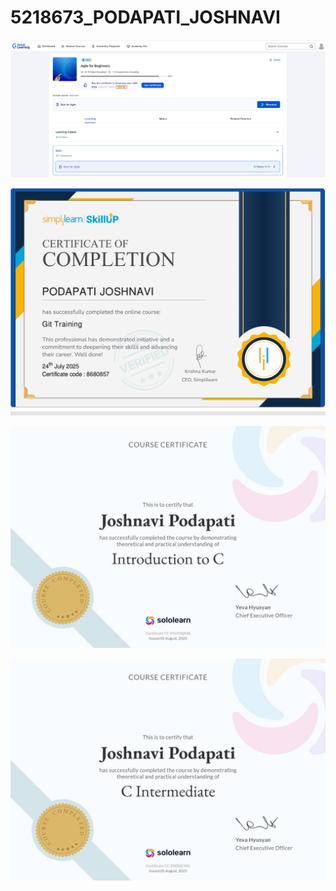 # 5218673_PODAPATI_JOSHNAVI

![image alt](https://github.com/JoshnaviPodapati/5218673_PODAPATI_JOSHNAVI/blob/main/Screenshot%202025-07-24%20141946.png?raw=true)

![image alt](https://github.com/JoshnaviPodapati/5218673_PODAPATI_JOSHNAVI/blob/main/GIT/5218673_PODAPATI%20JOSHNAVI.png?raw=true)

![image alt](https://github.com/JoshnaviPodapati/5218673_PODAPATI_JOSHNAVI/blob/main/ESSENTIALS%20OF%20C/Introduction%20to%20c.jpg?raw=true)

![image alt](https://github.com/JoshnaviPodapati/5218673_PODAPATI_JOSHNAVI/blob/main/ESSENTIALS%20OF%20C/Intermediate%20to%20c.jpg?raw=true)

